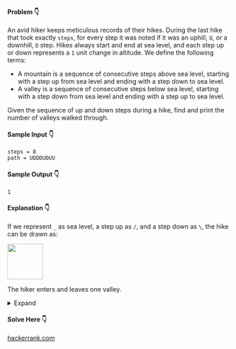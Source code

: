 #### Problem :point_down:
An avid hiker keeps meticulous records of their hikes. During the last hike that took exactly `steps`, for every step it was noted if it was an uphill, `U`, or a downhill, `D` step. Hikes always start and end at sea level, and each step up or down represents a `1` unit change in altitude. We define the following terms:  
- A mountain is a sequence of consecutive steps above sea level, starting with a step up from sea level and ending with a step down to sea level.  
- A valley is a sequence of consecutive steps below sea level, starting with a step down from sea level and ending with a step up to sea level.  

Given the sequence of up and down steps during a hike, find and print the number of valleys walked through. 
#### Sample Input :point_down:
```
steps = 8
path = UDDDUDUU
```
#### Sample Output :point_down:
```
1
```
#### Explanation :point_down:
If we represent `_` as sea level, a step up as `/`, and a step down as `\`, the hike can be drawn as: 

<img src="https://github.com/menobleknight/octo-adventure/blob/main/assets/valley.png" height="80">  

The hiker enters and leaves one valley.

<details>
<summary>Expand</summary>

#### Python
```py
def countValleys(steps, path):
    valleys = 0
    level = 0
    for i in range(steps):
        if path[i] == 'U':
            level += 1
        elif path[i] == 'D':
            level -= 1
        if (level == 0) and path[i] == 'U':
            valleys += 1
    return valleys
```
#### Time Complexity
```
O(steps)
```
#### Space Complexity
```
O(1)
```
</details>

#### Solve Here :point_down:
[hackerrank.com](https://www.hackerrank.com/challenges/counting-valleys/problem)
